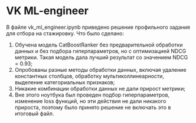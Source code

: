 # VK ML-engineer
В файле vk_ml_engineer.ipynb приведено решение профильного задания для отбора на стажировку.
Что было сделано:
1. Обучена модель CatBoostRanker без предварительной обработки данных и без подбора гиперпараметров, но с оптимизацией NDCG метрики. Такая модель дала лучший результат со значением NDCG = 0.93;
2. Опробованы разные методы обработки данных, включая удаление константных столбцов, обработку мультиколлинеарности, выделение категориальных признаков;
3. Никакие комбинации обработки данных не дали прирост метрики;
4. Вне этого ноутбука был проведен подбор гиперпараметров, изменение loss функций, но эти действия не дали никакого прироста, поэтому было принято решение не включать это в итоговый файл.
